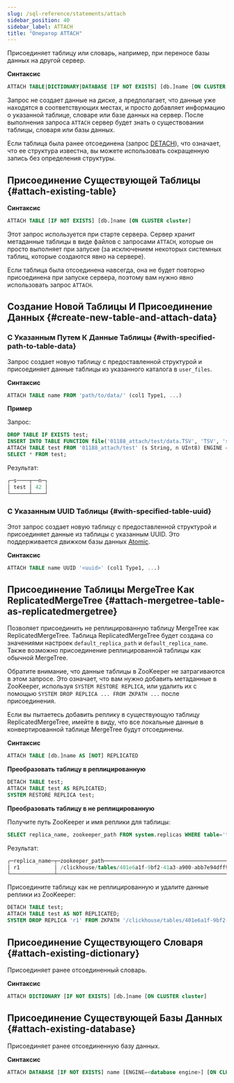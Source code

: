 ```yaml
---
slug: /sql-reference/statements/attach
sidebar_position: 40
sidebar_label: ATTACH
title: "Оператор ATTACH"
---
```


Присоединяет таблицу или словарь, например, при переносе базы данных на другой сервер.

**Синтаксис**

``` sql
ATTACH TABLE|DICTIONARY|DATABASE [IF NOT EXISTS] [db.]name [ON CLUSTER cluster] ...
```

Запрос не создает данные на диске, а предполагает, что данные уже находятся в соответствующих местах, и просто добавляет информацию о указанной таблице, словаре или базе данных на сервер. После выполнения запроса `ATTACH` сервер будет знать о существовании таблицы, словаря или базы данных.

Если таблица была ранее отсоединена (запрос [DETACH](../../sql-reference/statements/detach.md)), что означает, что ее структура известна, вы можете использовать сокращенную запись без определения структуры.

## Присоединение Существующей Таблицы {#attach-existing-table}

**Синтаксис**

``` sql
ATTACH TABLE [IF NOT EXISTS] [db.]name [ON CLUSTER cluster]
```

Этот запрос используется при старте сервера. Сервер хранит метаданные таблицы в виде файлов с запросами `ATTACH`, которые он просто выполняет при запуске (за исключением некоторых системных таблиц, которые создаются явно на сервере).

Если таблица была отсоединена навсегда, она не будет повторно присоединена при запуске сервера, поэтому вам нужно явно использовать запрос `ATTACH`.

## Создание Новой Таблицы И Присоединение Данных {#create-new-table-and-attach-data}

### С Указанным Путем К Данные Таблицы {#with-specified-path-to-table-data}

Запрос создает новую таблицу с предоставленной структурой и присоединяет данные таблицы из указанного каталога в `user_files`.

**Синтаксис**

```sql
ATTACH TABLE name FROM 'path/to/data/' (col1 Type1, ...)
```

**Пример**

Запрос:

```sql
DROP TABLE IF EXISTS test;
INSERT INTO TABLE FUNCTION file('01188_attach/test/data.TSV', 'TSV', 's String, n UInt8') VALUES ('test', 42);
ATTACH TABLE test FROM '01188_attach/test' (s String, n UInt8) ENGINE = File(TSV);
SELECT * FROM test;
```
Результат:

```sql
┌─s────┬──n─┐
│ test │ 42 │
└──────┴────┘
```

### С Указанным UUID Таблицы {#with-specified-table-uuid}

Этот запрос создает новую таблицу с предоставленной структурой и присоединяет данные из таблицы с указанным UUID. Это поддерживается движком базы данных [Atomic](../../engines/database-engines/atomic.md).

**Синтаксис**

```sql
ATTACH TABLE name UUID '<uuid>' (col1 Type1, ...)
```

## Присоединение Таблицы MergeTree Как ReplicatedMergeTree {#attach-mergetree-table-as-replicatedmergetree}

Позволяет присоединить не реплицированную таблицу MergeTree как ReplicatedMergeTree. Таблица ReplicatedMergeTree будет создана со значениями настроек `default_replica_path` и `default_replica_name`. Также возможно присоединение реплицированной таблицы как обычной MergeTree.

Обратите внимание, что данные таблицы в ZooKeeper не затрагиваются в этом запросе. Это означает, что вам нужно добавить метаданные в ZooKeeper, используя `SYSTEM RESTORE REPLICA`, или удалить их с помощью `SYSTEM DROP REPLICA ... FROM ZKPATH ...` после присоединения.

Если вы пытаетесь добавить реплику в существующую таблицу ReplicatedMergeTree, имейте в виду, что все локальные данные в конвертированной таблице MergeTree будут отсоединены.

**Синтаксис**

```sql
ATTACH TABLE [db.]name AS [NOT] REPLICATED
```

**Преобразовать таблицу в реплицированную**

```sql
DETACH TABLE test;
ATTACH TABLE test AS REPLICATED;
SYSTEM RESTORE REPLICA test;
```

**Преобразовать таблицу в не реплицированную**

Получите путь ZooKeeper и имя реплики для таблицы:

```sql
SELECT replica_name, zookeeper_path FROM system.replicas WHERE table='test';
```
Результат:
```sql
┌─replica_name─┬─zookeeper_path─────────────────────────────────────────────┐
│ r1           │ /clickhouse/tables/401e6a1f-9bf2-41a3-a900-abb7e94dff98/s1 │
└──────────────┴────────────────────────────────────────────────────────────┘
```
Присоедините таблицу как не реплицированную и удалите данные реплики из ZooKeeper:
```sql
DETACH TABLE test;
ATTACH TABLE test AS NOT REPLICATED;
SYSTEM DROP REPLICA 'r1' FROM ZKPATH '/clickhouse/tables/401e6a1f-9bf2-41a3-a900-abb7e94dff98/s1';
```

## Присоединение Существующего Словаря {#attach-existing-dictionary}

Присоединяет ранее отсоединенный словарь.

**Синтаксис**

``` sql
ATTACH DICTIONARY [IF NOT EXISTS] [db.]name [ON CLUSTER cluster]
```

## Присоединение Существующей Базы Данных {#attach-existing-database}

Присоединяет ранее отсоединенную базу данных.

**Синтаксис**

``` sql
ATTACH DATABASE [IF NOT EXISTS] name [ENGINE=<database engine>] [ON CLUSTER cluster]
```
